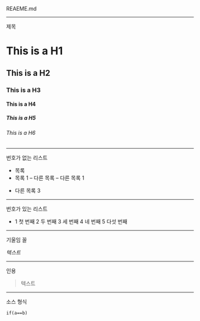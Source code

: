REAEME.md

---
제목
# This is a H1
## This is a H2
### This is a H3
#### This is a H4
##### This is a H5
###### This is a H6

---
번호가 없는 리스트
* 목록
* 목록 1
– 다른 목록
– 다른 목록 1
+ 다른 목록 3

---
번호가 있는 리스트
+ 1 첫 번째
2 두 번째
3 세 번째
4 네 번째
5 다섯 번째

---
기울임 꼴

*텍스트*

---
인용
> 텍스트

---
소스 형식

    if(a==b)
    
